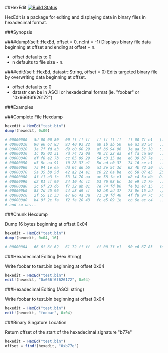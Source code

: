 ##HexEdit [![Build Status](https://travis-ci.org/furface/HexEdit.jl.svg?branch=master)](https://travis-ci.org/furface/HexEdit.jl)

HexEdit is a package for editing and displaying data in binary files in
hexadecimal format.

###Synopsis

####dump!(self::HexEd, offset = 0, n::Int = -1)
Displays binary file data beginning at offset and ending at offset + n.
- offset defaults to 0
- n defaults to file size - n.

####edit!(self::HexEd, datastr::String, offset = 0)
Edits targeted binary file by overwriting data beginning at offset.
- offset defaults to 0
- datastr can be in ASCII or hexadecimal format (ie. "foobar" or "0x666f6f626172")

###Examples

###Complete File Hexdump

```julia
hexedit = HexEd("test.bin")
dump!(hexedit, 0x00)

# 00000000   5d 00 00 80   00 ff ff ff   ff ff ff ff   ff 00 7f e1   ]...............
# 00000010   90 e6 67 83   93 40 93 22   a0 1b ab 50   6e a1 93 54   ..g..@."...Pn..T
# 00000020   3a 7f fd a3   d9 c0 60 29   af b6 94 96   3e aa 5c 38   :.....`)....>.\8
# 00000030   1c 05 02 31   7d 74 72 0d   40 3c 22 da   ef fa ca 80   ...1}tr.@<".....
# 00000040   df f8 e2 7b   cc 65 09 29   64 c3 15 de   e6 39 b7 7e   ...{.e.)d....9.~
# 00000050   d5 8c aa 91   f0 28 37 e1   5d ad c0 37   74 16 ce c1   .....(7.]..7t...
# 00000060   75 94 1e ea   dd 64 d6 b5   a1 2e 54 3d   62 4b 72 30   u....d....T=bKr0
# 00000070   5a 35 b8 5d   42 a2 24 a1   c6 22 6a be   c6 58 07 e5   Z5.]B.$.."j..X..
# 00000080   4f f1 e3 fc   53 14 70 aa   ae 58 fa e3   d8 c4 3a db   O...S.p..X....:.
# 00000090   d2 81 cf 99   24 10 4c c1   53 76 98 bc   16 e9 c2 7e   ....$.L.Sv.....~
# 000000a0   2c 6f 23 d6   f7 32 ab 81   7e 74 fd b6   fe b2 e7 15   ,o#..2..~t......
# 000000b0   83 7d 45 96   44 a8 d9 cf   b2 b8 ad 37   73 0e 15 ad   .}E.D......7s...
# 000000c0   2f 55 1c 33   e7 86 4a 3a   71 39 fd 40   4f f8 94 7c   /U.3..J:q9.@O..|
# 000000d0   b4 8f 2c fa   f2 fa 20 43   fc e5 09 1e   cb 6e ac c4   ..,... C.....n..
# and so on...
```
###Chunk Hexdump

Dump 16 bytes beginning at offset 0x04
```julia
hexedit = HexEd("test.bin")
dump!(hexedit, 0x04, 16)

# 00000004   66 6f 6f 62   61 72 ff ff   ff 00 7f e1   90 e6 67 83   foobar........g.
```

###Hexadecimal Editing (Hex String)

Write foobar to test.bin beginning at offset 0x04
```julia
hexedit = HexEd("test.bin")
edit!(hexedit, "0x666f6f626172", 0x04)
```

###Hexadecimal Editing (ASCII string)

Write foobar to test.bin beginning at offset 0x04
```julia
hexedit = HexEd("test.bin")
edit!(hexedit, "foobar", 0x04)
```

###Binary Singature Location

Return offset of the start of the hexadecimal signature "b77e"
```julia
hexedit = HexEd("test.bin")
offset = find!(hexedit, "0xb77e")
```

